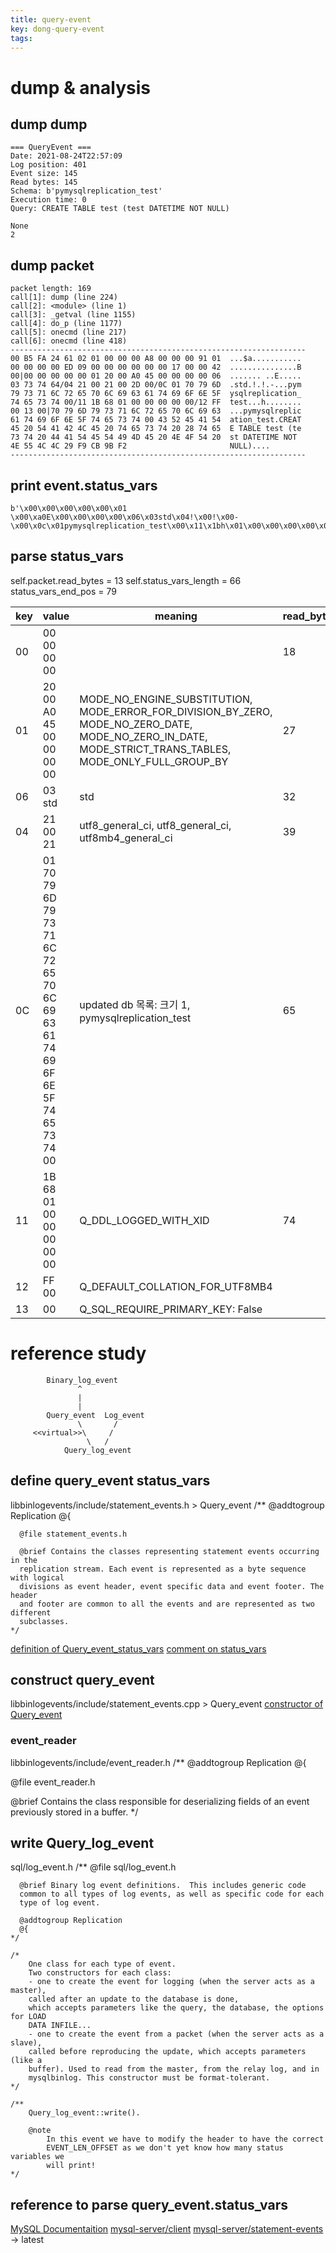 ```yaml
---
title: query-event
key: dong-query-event
tags: 
---
```


# dump & analysis
## dump dump

    === QueryEvent ===
    Date: 2021-08-24T22:57:09
    Log position: 401
    Event size: 145
    Read bytes: 145
    Schema: b'pymysqlreplication_test'
    Execution time: 0
    Query: CREATE TABLE test (test DATETIME NOT NULL)

    None
    2

## dump packet

    packet length: 169
    call[1]: dump (line 224)
    call[2]: <module> (line 1)
    call[3]: _getval (line 1155)
    call[4]: do_p (line 1177)
    call[5]: onecmd (line 217)
    call[6]: onecmd (line 418)
    ------------------------------------------------------------------
    00 B5 FA 24 61 02 01 00 00 00 A8 00 00 00 91 01  ...$a...........
    00 00 00 00 ED 09 00 00 00 00 00 00 17 00 00 42  ...............B
    00|00 00 00 00 00 01 20 00 A0 45 00 00 00 00 06  ....... ..E.....
    03 73 74 64/04 21 00 21 00 2D 00/0C 01 70 79 6D  .std.!.!.-...pym
    79 73 71 6C 72 65 70 6C 69 63 61 74 69 6F 6E 5F  ysqlreplication_
    74 65 73 74 00/11 1B 68 01 00 00 00 00 00/12 FF  test...h........
    00 13 00|70 79 6D 79 73 71 6C 72 65 70 6C 69 63  ...pymysqlreplic
    61 74 69 6F 6E 5F 74 65 73 74 00 43 52 45 41 54  ation_test.CREAT
    45 20 54 41 42 4C 45 20 74 65 73 74 20 28 74 65  E TABLE test (te
    73 74 20 44 41 54 45 54 49 4D 45 20 4E 4F 54 20  st DATETIME NOT
    4E 55 4C 4C 29 F9 CB 9B F2                       NULL)....
    ------------------------------------------------------------------

## print event.status_vars
    b'\x00\x00\x00\x00\x00\x01 \x00\xa0E\x00\x00\x00\x00\x06\x03std\x04!\x00!\x00-\x00\x0c\x01pymysqlreplication_test\x00\x11\x1bh\x01\x00\x00\x00\x00\x00\x12\xff\x00\x13\x00'

## parse status_vars
self.packet.read_bytes = 13
self.status_vars_length = 66
status_vars_end_pos = 79

| key | value | meaning | read_bytes |
| --- | ----- | ------- | ---------- |
| 00 | 00 00 00 00 | | 18 |
| 01 | 20 00 A0 45 00 00 00 00 | MODE_NO_ENGINE_SUBSTITUTION, MODE_ERROR_FOR_DIVISION_BY_ZERO, MODE_NO_ZERO_DATE, MODE_NO_ZERO_IN_DATE, MODE_STRICT_TRANS_TABLES, MODE_ONLY_FULL_GROUP_BY | 27 |
| 06 | 03 std | std | 32 |
| 04 | 21 00 21 | utf8_general_ci, utf8_general_ci, utf8mb4_general_ci | 39 | 
| 0C | 01 70 79 6D 79 73 71 6C 72 65 70 6C 69 63 61 74 69 6F 6E 5F 74 65 73 74 00 | updated db 목록: 크기 1, pymysqlreplication_test | 65 |
| 11 | 1B 68 01 00 00 00 00 00 | Q_DDL_LOGGED_WITH_XID | 74 |
| 12 | FF 00 | Q_DEFAULT_COLLATION_FOR_UTF8MB4 |
| 13 | 00 | Q_SQL_REQUIRE_PRIMARY_KEY: False | 


# reference study

            Binary_log_event
                   ^
                   |
                   |
            Query_event  Log_event
                   \       /
         <<virtual>>\     /
                     \   /
                Query_log_event

## define query_event status_vars
libbinlogevents/include/statement_events.h > Query_event
    /**
      @addtogroup Replication
      @{
    
      @file statement_events.h
    
      @brief Contains the classes representing statement events occurring in the
      replication stream. Each event is represented as a byte sequence with logical
      divisions as event header, event specific data and event footer. The header
      and footer are common to all the events and are represented as two different
      subclasses.
    */
[definition of Query_event_status_vars](https://github.com/mysql/mysql-server/blob/beb865a960b9a8a16cf999c323e46c5b0c67f21f/libbinlogevents/include/statement_events.h#L463-L532)
[comment on status_vars](https://github.com/mysql/mysql-server/blob/beb865a960b9a8a16cf999c323e46c5b0c67f21f/libbinlogevents/include/statement_events.h#L153-L446)

## construct query_event
libbinlogevents/include/statement_events.cpp > Query_event
[constructor of Query_event](https://github.com/mysql/mysql-server/blob/beb865a960b9a8a16cf999c323e46c5b0c67f21f/libbinlogevents/src/statement_events.cpp#L109-L336)

### event_reader 
libbinlogevents/include/event_reader.h
/**
  @addtogroup Replication
  @{

  @file event_reader.h

  @brief Contains the class responsible for deserializing fields of an event
         previously stored in a buffer.
*/

## write Query_log_event
sql/log_event.h
    /**
      @file sql/log_event.h
    
      @brief Binary log event definitions.  This includes generic code
      common to all types of log events, as well as specific code for each
      type of log event.
    
      @addtogroup Replication
      @{
    */

    /*
        One class for each type of event.
        Two constructors for each class:
        - one to create the event for logging (when the server acts as a master),
        called after an update to the database is done,
        which accepts parameters like the query, the database, the options for LOAD
        DATA INFILE...
        - one to create the event from a packet (when the server acts as a slave),
        called before reproducing the update, which accepts parameters (like a
        buffer). Used to read from the master, from the relay log, and in
        mysqlbinlog. This constructor must be format-tolerant.
    */

    /**
        Query_log_event::write().
    
        @note
            In this event we have to modify the header to have the correct
            EVENT_LEN_OFFSET as we don't yet know how many status variables we
            will print!
    */










## reference to parse query_event.status_vars
[MySQL Documentaition](https://dev.mysql.com/doc/internals/en/query-event.html)
[mysql-server/client](https://github.com/mysql/mysql-server/blob/beb865a960b9a8a16cf999c323e46c5b0c67f21f/client/mysqlbinlog.cc#L371-L395)
[mysql-server/statement-events](https://github.com/mysql/mysql-server/blob/beb865a960b9a8a16cf999c323e46c5b0c67f21f/libbinlogevents/include/statement_events.h#L153-L446) -> latest